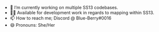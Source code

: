 - 🔭 I’m currently working on multiple SS13 codebases.
- 👩‍💻 Available for development work in regards to mapping within SS13.
- 📫 How to reach me; Discord @ Blue-Berry#0016
- 😄 Pronouns: She/Her
